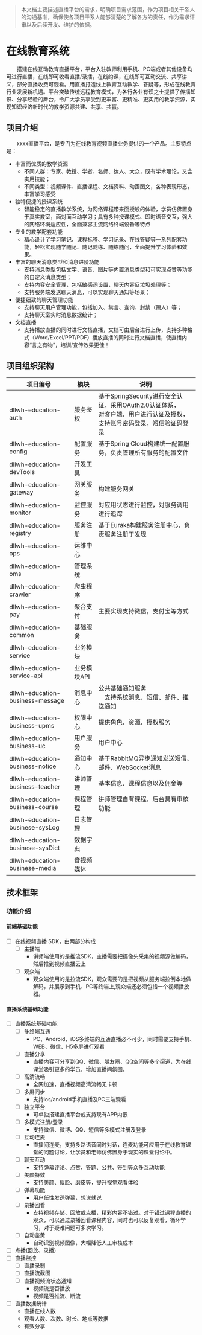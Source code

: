 > 本文档主要描述直播平台的需求，明确项目需求范围，作为项目相关干系人的沟通基准，确保使各项目干系人能够清楚的了解各方的责任，作为需求评审以及后续开发、维护的依据。


# 在线教育系统

&emsp;&emsp;搭建在线互动教育直播平台，平台入驻教师利用手机、PC端或者其他设备均可进行直播，在线即可收看直播/录播，在线约课，在线即可互动交流、共享讲义，部分直播收费可观看。用直播打造线上教育互动教学、答疑等，形成在线教育行业发展新机遇。平台突破传统远程教育模式，为各行各业有识之士提供了传播知识、分享经验的舞台，令广大学员享受到更丰富、更精准、更实用的教学资源，实现知识经济新时代的教学资源共建、共享、共赢。


## 项目介绍

&emsp;&emsp;xxxx直播平台，是专门为在线教育视频直播业务提供的一个产品。主要特点是：

- 丰富而优质的教学资源
    - 不同人群：专家、教授、学者、名师、达人、大众，既有学术理论，又含实用技能；
    - 不同类型：视频课件、直播课程、文档资料、动画图文，各种表现形态，丰富学习感受
- 独特便捷的授课系统
    - 智能稳定的直播教学系统，为网络课程带来面授般的体验，学员仿佛置身于真实教室，面对面互动学习；具有多种授课模式、即时语音交互，强大的网络环境适应性，全面兼容主流网络终端设备等特点
- 专业的教学配套功能
    - 精心设计了学习笔记、课程标签、学习记录、在线答疑等一系列配套功能，轻松实现随学随记、随记随练、随练随问，全面提升学习体验和效果。
- 丰富的聊天消息类型和消息进阶功能
    - 支持消息类型包括文字、语音、图片等内置消息类型和可实现点赞等功能的自定义消息类型；
    - 支持内容安全管理，包括敏感词设置，聊天内容反垃圾处理等；
    - 支持服务端发送聊天消息，可以实现聊天通知等场景；
- 便捷细致的聊天管理功能
    - 支持聊天用户管理功能，包括加入、禁言、查询、封禁（踢人）等；
    - 支持聊天室实时消息数据统计；
- 文档直播
    - 支持播放直播的同时进行文档直播，文档可由后台进行上传，支持多种格式（Word/Excel/PPT/PDF）播放直播的同时进行文档直播，使直播内容“言之有物”，培训/宣传效果更佳！

## 项目组织架构

|项目编号  |模块 | 说明 |
|--- | --- | --- 
|dllwh-education-auth        |服务鉴权	 |基于SpringSecurity进行安全认证，采用OAuth2.0认证体系，<br/>对客户端、用户进行认证及授权，支持账号密码登录，短信验证码登录
|dllwh-education-config      |配置服务 	 |基于Spring Cloud构建统一配置服务，负责管理所有服务的配置文件 
|dllwh-education-devTools    |开发工具 	 |
|dllwh-education-gateway     |网关服务 	 |构建服务网关
|dllwh-education-monitor     |监控服务	 |对应用状态进行监控，对服务调用进行追踪
|dllwh-education-registry    |服务注册 	 |基于Euraka构建服务注册中心，负责服务注册于发现
|dllwh-education-ops         |运维中心 	 |
|dllwh-education-oms         |管理系统	 |
|dllwh-education-crawler     |爬虫程序          |
|dllwh-education-pay         |聚合支付	 |主要实现支持微信，支付宝等方式
|dllwh-education-common  |基础服务 	 |
|dllwh-education-service     |业务模块	 |
|dllwh-education-service-api |业务模块API |
|dllwh-education-business-message |消息中心 	 |公共基础通知服务<br/>&emsp;支持系统消息、短信、邮件、推送通知
|dllwh-education-business-upms 	  |权限中心 	 |提供角色、资源、授权服务
|dllwh-education-business-uc 	  |用户服务 	 |用户中心
|dllwh-education-business-notice  |通知中心	 |基于RabbitMQ异步通知发送短信、邮件、WebSocket消息
|dllwh-education-business-teacher |讲师管理 	 |基本信息、课程信息以及佣金等
|dllwh-education-business-course  |课程管理	 |讲师管理自有课程，后台具有审核功能
|dllwh-education-businese-sysLog  |日志管理 	 |
|dllwh-education-businese-sysDict |数据字典 	 |
|dllwh-education-businese-media	  |音视频媒体 	 |

## 技术框架

### 功能介绍

#### 前端基础功能

- [ ] 在线视频直播 SDK，由两部分构成
    - [ ] 主播端
        - 讲师端使用的是推流SDK，主播需要把摄像头采集的视频源做编码，然后推到视频直播云上
    - [ ] 观众端
        - 观众端使用的是拉流SDK，观众需要的是把视频从服务端拉倒本地做解码，并展示到手机、PC等终端上,观众端还必须包括一个视频播放器。

#### 直播系统基础功能

- [ ] 直播系统基础功能
    - [ ] 多终端互通
        - PC、Android、iOS多终端的互通直播必不可少，同时需要支持手机、WEB、微信、H5多屏进行观看
    - [ ] 直播分享
        - 直播内容可分享到QQ、微信、朋友圈、QQ空间等多个渠道，为在线课堂吸引更多的学员，增加直播间氛围。
    - [ ] 高清流畅
        - 全网加速，直播视频高清流畅无卡顿
    - [ ] 多屏同步
        - 支持ios/android手机直播及PC三端观看
    - [ ] 独立平台
        - 可单独搭建直播平台或支持现有APP内嵌
    - [ ] 多模式注册/登录
        - 支持微信、微博、QQ、短信等多模式注册及登录
    - [ ] 互动连麦
        - 直播间连麦，支持多路语音同时对话，连麦功能可应用于在线教育课堂的问题讨论，让学员和老师仿佛置身于现实的课堂讨论中。
    - [ ] 聊天互动
        - 支持弹幕评论、点赞、答题、公共、签到等众多互动功能
    - [ ] 美颜特效
        - 支持美颜、瘦脸、磨皮等，提升视觉观看体验
    - [ ] 弹幕功能
        - 用户任性发送弹慕，想说就说
    - [ ] 录播回看
        - 支持视频存储、回放或点播，精彩内容不错过。对于错过课程直播的观众，可以通过录播回看课程内容，同时也可以反复观看，循环学习，对于疑难问题可多次学习。
    - [ ] 自动鉴黄
        - 自动识别视频图像，大幅降低人工审核成本
- [ ] 点播(回放、录播)
- [ ] 直播监控
    - [ ] 直播录制
    - [ ] 直播流截图
    - [ ] 直播视频流状态通知
        - 视频流是否播放
        - 视频是否推流、断流
- [ ] 直播数据统计
    - 直播在线人数
    - 观看人数、次数、时长、地点等数据
    - 有效分享
